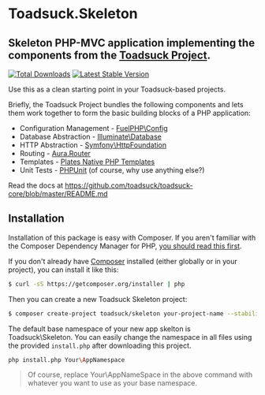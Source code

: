 # Toadsuck.Skeleton

## Skeleton PHP-MVC application implementing the components from the [Toadsuck Project](http://toadsuck.github.io).

[![Total Downloads](https://poser.pugx.org/toadsuck/skeleton/downloads.png)](https://packagist.org/packages/toadsuck/skeleton) [![Latest Stable Version](https://poser.pugx.org/toadsuck/skeleton/v/stable.png)](https://packagist.org/packages/toadsuck/skeleton)

Use this as a clean starting point in your Toadsuck-based projects.

Briefly, the Toadsuck Project bundles the following components and lets them work together to form the 
basic building blocks of a PHP application:

- Configuration Management - [FuelPHP\Config](https://github.com/fuelphp/config)
- Database Abstraction - [Illuminate\Database](https://github.com/illuminate/database)
- HTTP Abstraction - [Symfony\HttpFoundation](https://github.com/symfony/HttpFoundation)
- Routing - [Aura.Router](https://github.com/auraphp/Aura.Router)
- Templates - [Plates Native PHP Templates](http://platesphp.com/)
- Unit Tests - [PHPUnit](https://github.com/sebastianbergmann/phpunit) (of course, why use anything else?)

Read the docs at <https://github.com/toadsuck/toadsuck-core/blob/master/README.md>

## Installation
Installation of this package is easy with Composer. If you aren't familiar with the Composer Dependency Manager for PHP, [you should read this first](https://getcomposer.org/doc/00-intro.md).

If you don't already have [Composer](https://getcomposer.org) installed (either globally or in your project), you can install it like this:

``` bash
$ curl -sS https://getcomposer.org/installer | php
```

Then you can create a new Toadsuck Skeleton project:

``` bash
$ composer create-project toadsuck/skeleton your-project-name --stability=dev
```

The default base namespace of your new app skelton is Toadsuck\Skeleton. You can easily change the namespace in all files using the provided `install.php` after downloading this project.

``` bash
php install.php Your\AppNamespace
```
> Of course, replace Your\AppNameSpace in the above command with whatever you want to use as your base namespace.

